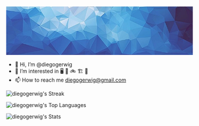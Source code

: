 ![image](fondo.jpg)

- 👋 Hi, I’m @diegogerwig
- 👀 I’m interested in 🖥 🐶 🚲 🏗 🔭
- 📫 How to reach me diegogerwig@gmail.com

![diegogerwig's Streak](https://github-readme-streak-stats.herokuapp.com/?user=diegogerwig&theme=vue-dark&hide_border=false)


![diegogerwig's Top Languages](https://github-readme-stats.vercel.app/api/top-langs/?username=diegogerwig&theme=vue-dark&show_icons=true&hide_border=false&layout=compact)


![diegogerwig's Stats](https://github-readme-stats.vercel.app/api?username=diegogerwig&theme=vue-dark&show_icons=true&hide_border=false&count_private=true)
<!---
DiegoGerwig/DiegoGerwig is a ✨ special ✨ repository because its `README.md` (this file) appears on your GitHub profile.
You can click the Preview link to take a look at your changes.
--->
